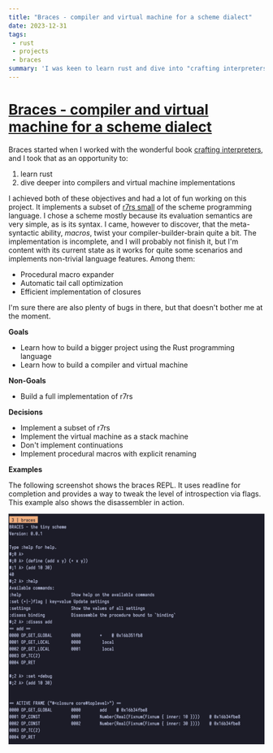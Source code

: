 ```yaml
---
title: "Braces - compiler and virtual machine for a scheme dialect"
date: 2023-12-31
tags:
 - rust 
 - projects
 - braces
summary: 'I was keen to learn rust and dive into "crafting interpreters" so I ended up implementing a compiler and VM for a small scheme dialect.'
---
```


# [Braces - compiler and virtual machine for a scheme dialect](https://github.com/certainty/braces)

Braces started when I worked with the wonderful book [crafting interpreters,][2] and I took that as an opportunity to:

1. learn rust
2. dive deeper into compilers and virtual machine implementations

I achieved both of these objectives and had a lot of fun working on this project. It implements a subset of [r7rs small][3] of the scheme programming language.
I chose a scheme mostly because its evaluation semantics are very simple, as is its syntax. I came, however to discover, that the meta-syntactic ability, *macros*, twist your compiler-builder-brain quite a bit. 
The implementation is incomplete, and I will probably not finish it, but I'm content with its current state as it works for quite some scenarios and implements non-trivial language features. Among them:

- Procedural macro expander
- Automatic tail call optimization
- Efficient implementation of closures

I'm sure there are also plenty of bugs in there, but that doesn't bother me at the moment. 

**Goals**

- Learn how to build a bigger project using the Rust programming language
- Learn how to build a compiler and virtual machine 

**Non-Goals**

- Build a full implementation of r7rs

**Decisions**

- Implement a subset of r7rs
- Implement the virtual machine as a stack machine 
- Don't implement continuations
- Implement procedural macros with explicit renaming

**Examples**

The following screenshot shows the braces REPL. It uses readline for completion and provides a way to tweak the level of introspection via flags. This example also shows the disassembler in action.

![braces repl](projects_braces_screenshot.png)

[1]:	https://github.com/certainty/braces
[2]:	https://craftinginterpreters.com/
[3]:	https://small.r7rs.org/

